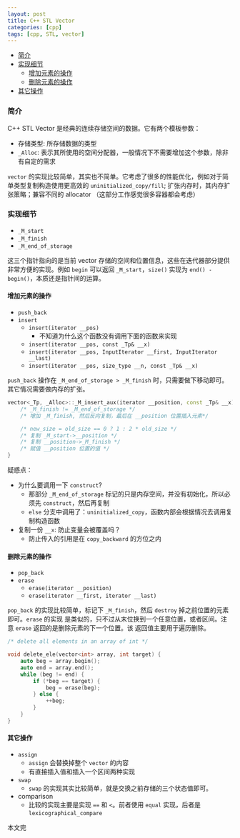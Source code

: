 ```yaml
---
layout: post
title: C++ STL Vector
categories: [cpp]
tags: [cpp, STL, vector]
---
```


+ [简介](#intro)
+ [实现细节](#implementation-details)
  + [增加元素的操作](#add-ele)
  + [删除元素的操作](#del-ele)
+ [其它操作](#other-ops)

<a id="intro"></a>

### 简介

C++ STL Vector 是经典的连续存储空间的数据。它有两个模板参数：

+ 存储类型: 所存储数据的类型
+ `_Alloc`: 表示其所使用的空间分配器，一般情况下不需要增加这个参数，除非有自定的需求

`vector` 的实现比较简单，其实也不简单。它考虑了很多的性能优化，例如对于简单类型复制构造使用更高效的
`uninitialized_copy/fill`; 扩张内存时，其内存扩张策略；兼容不同的 allocator （这部分工作感觉很多容器都会考虑）

<a id="implementation-details"></a>

### 实现细节

+ `_M_start`
+ `_M_finish`
+ `_M_end_of_storage`

这三个指针指向的是当前 vector 存储的空间和位置信息，这些在迭代器部分提供非常方便的实现。例如 `begin`
可以返回 `_M_start`，`size()` 实现为 `end() - begin()`，本质还是指针间的运算。

<a id="add-ele"></a>

#### 增加元素的操作

+ `push_back`
+ `insert`
  + `insert(iterator __pos)`
    + 不知道为什么这个函数没有调用下面的函数来实现
  + `insert(iterator __pos, const _Tp& __x)`
  + `insert(iterator __pos, InputIterator __first, InputIterator __last)`
  + `insert(iterator __pos, size_type __n, const _Tp& __x)`

`push_back` 操作在 `_M_end_of_storage > _M_finish` 时，只需要做下移动即可。其它情况需要做内存的扩张。

```cpp
vector<_Tp, _Alloc>::_M_insert_aux(iterator __position, const _Tp& __x) {
    /* _M_finish != _M_end_of_storage */
    /* 增加 _M_finish, 然后反向复制，最后在 __position 位置插入元素*/

    /* new_size = old_size == 0 ? 1 : 2 * old_size */
    /* 复制 _M_start->__position */
    /* 复制 __position->_M_finish */
    /* 赋值 __position 位置的值 */
}
```

疑惑点：

+ 为什么要调用一下 `construct`?
  + 那部分 `_M_end_of_storage` 标记的只是内存空间，并没有初始化，所以必须先 `construct`，然后再复制
  + `else` 分支中调用了：`uninitialized_copy`，函数内部会根据情况去调用复制构造函数
+ 复制一份 `__x`: 防止变量会被覆盖吗？
  + 防止传入的引用是在 `copy_backward` 的方位之内

<a id="del-ele"></a>

#### 删除元素的操作

+ `pop_back`
+ `erase`
  + `erase(iterator __position)`
  + `erase(iterator __first, iterator __last)`

`pop_back` 的实现比较简单，标记下 `_M_finish`，然后 `destroy` 掉之前位置的元素即可。`erase` 的实现
是类似的，只不过从末位换到一个任意位置，或者区间。注意 `erase` 返回的是删除元素的下一个位置。该
返回值主要用于遍历删除。

```cpp
/* delete all elements in an array of int */

void delete_ele(vector<int> array, int target) {
    auto beg = array.begin();
    auto end = array.end();
    while (beg != end) {
        if (*beg == target) {
            beg = erase(beg);
        } else {
            ++beg;
        }
    }
}
```

<a id="other-ops"></a>

#### 其它操作

+ `assign`
  + `assign` 会替换掉整个 `vector` 的内容
  + 有直接插入值和插入一个区间两种实现
+ `swap`
  + `swap` 的实现其实比较简单，就是交换之前存储的三个状态值即可。
+ comparison
  + 比较的实现主要是实现 `==` 和 `<`。前者使用 `equal` 实现，后者是 `lexicographical_compare`

本文完
